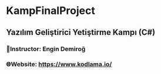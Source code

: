 # KampFinalProject

## Yazılım Geliştirici Yetiştirme Kampı (C#)
### 👤Instructor: Engin Demiroğ
### 🌐Website: https://www.kodlama.io/
